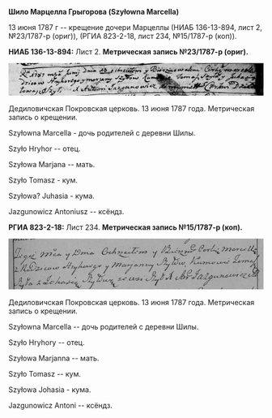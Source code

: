 **Шило Марцелла Грыгорова (Szyłowna Marcella)**

13 июня 1787 г -- крещение дочери Марцеллы (НИАБ 136-13-894, лист 2,
№23/1787-р (ориг)), (РГИА 823-2-18, лист 234, №15/1787-р (коп)).

**НИАБ 136-13-894:** Лист 2. **Метрическая запись №23/1787-р (ориг).**

![](./media/27f1af08bbb3288049ec217a1113caf0e3ccc6e3.png)

Дедиловичская Покровская церковь. 13 июня 1787 года. Метрическая запись
о крещении.

Szyłowna Marcella - дочь родителей с деревни Шилы.

Szyło Hryhor -- отец.

Szyłowa Marjana -- мать.

Szyło Tomasz - кум.

Szyłowa? Juhasia - кума.

Jazgunowicz Antoniusz -- ксёндз.

**РГИА 823-2-18:** Лист 234. **Метрическая запись №15/1787-р (коп).**

![](./media/5e647a19daa1c365849aab7dbd2569e566b92dc7.png)

Дедиловичская Покровская церковь. 13 июня 1787 года. Метрическая запись
о крещении.

Szyłowna Marcella -- дочь родителей с деревни Шилы.

Szyło Hryhory -- отец.

Szyłowa Marjanna -- мать.

Szyło Tomasz -- кум.

Szyłowa Johasia - кума.

Jazgunowicz Antoni -- ксёндз.

